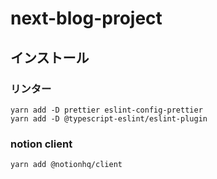 # next-blog-project

## インストール

### リンター

```
yarn add -D prettier eslint-config-prettier
yarn add -D @typescript-eslint/eslint-plugin
```

### notion client

```
yarn add @notionhq/client
```
